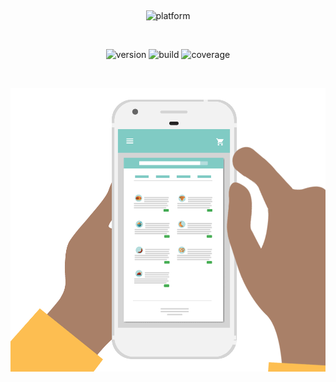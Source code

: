 ⠀⠀⠀⠀<p align="center">
      ![platform](https://img.shields.io/badge/Android-3DDC84?style=for-the-badge&logo=android&logoColor=white)     	
     </p>
⠀⠀⠀⠀<p align="center">
      ![version](https://img.shields.io/badge/version-1.0.0-blue)
      ![build](http://img.shields.io/badge/build-passing-success.png)
      ![coverage](https://img.shields.io/badge/coverage-17.3%25-red)
     </p>
⠀⠀⠀⠀<p align="center">
      ![](view/order-error.gif)
     </p>